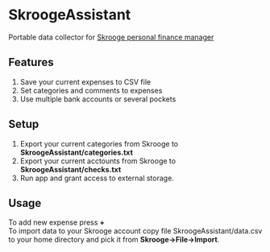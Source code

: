 # SkroogeAssistant  
  
Portable data collector for [Skrooge personal finance manager](https://skrooge.org)

## Features  
1. Save your current expenses to CSV file  
2. Set categories and comments to expenses  
3. Use multiple bank accounts or several pockets  

## Setup  
1. Export your current categories from Skrooge to __SkroogeAssistant/categories.txt__  
2. Export your current acctounts from Skrooge to __SkroogeAssistant/checks.txt__  
3. Run app and grant access to external storage.  

## Usage
To add new expense press **+**  
To import data to your Skrooge account copy file SkroogeAssistant/data.csv to your home directory and pick it from __Skrooge->File->Import__.
